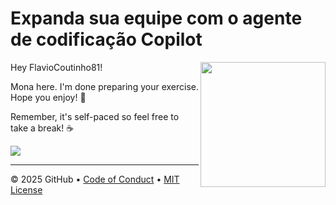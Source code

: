 # Expanda sua equipe com o agente de codificação Copilot

<img src="https://octodex.github.com/images/Professortocat_v2.png" align="right" height="200px" />

Hey FlavioCoutinho81!

Mona here. I'm done preparing your exercise. Hope you enjoy! 💚

Remember, it's self-paced so feel free to take a break! ☕️

[![](https://img.shields.io/badge/Go%20to%20Exercise-%E2%86%92-1f883d?style=for-the-badge&logo=github&labelColor=197935)](https://github.com/FlavioCoutinho81/java-copilot-code-agent/issues/1)

---

&copy; 2025 GitHub &bull; [Code of Conduct](https://www.contributor-covenant.org/version/2/1/code_of_conduct/code_of_conduct.md) &bull; [MIT License](https://gh.io/mit)

